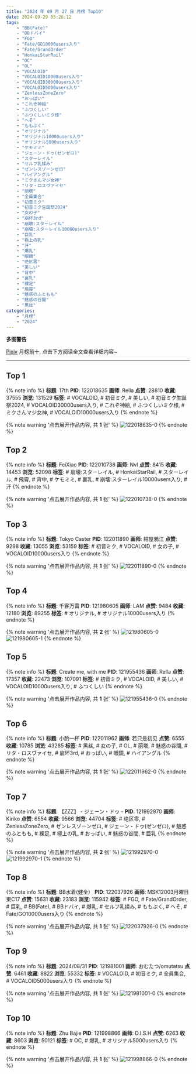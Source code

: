 ```yaml
---
title: "2024 年 09 月 27 日 月榜 Top10"
date: 2024-09-29 05:26:12
tags:
    - "BB(Fate)"
    - "BBドバイ"
    - "FGO"
    - "Fate/GO10000users入り"
    - "Fate/GrandOrder"
    - "HonkaiStarRail"
    - "OC"
    - "OL"
    - "VOCALOID"
    - "VOCALOID10000users入り"
    - "VOCALOID30000users入り"
    - "VOCALOID5000users入り"
    - "ZenlessZoneZero"
    - "おっぱい"
    - "これぞ神絵"
    - "ふつくしい"
    - "ふつくしいミク様"
    - "へそ"
    - "ももぷく"
    - "オリジナル"
    - "オリジナル10000users入り"
    - "オリジナル5000users入り"
    - "ケモミミ"
    - "ジェーン・ドゥ(ゼンゼロ)"
    - "スターレイル"
    - "セルフ乳揉み"
    - "ゼンレスゾーンゼロ"
    - "ハイアングル"
    - "ミクさんマジ女神"
    - "リタ・ロスヴァイセ"
    - "丽塔"
    - "全員集合"
    - "初音ミク"
    - "初音ミク生誕祭2024"
    - "女の子"
    - "崩坏3rd"
    - "崩壊:スターレイル"
    - "崩壊:スターレイル10000users入り"
    - "巨乳"
    - "極上の乳"
    - "汗"
    - "爆乳"
    - "眼鏡"
    - "绝区零"
    - "美しい"
    - "背中"
    - "裏乳"
    - "裸足"
    - "飛霄"
    - "魅惑のふともも"
    - "魅惑の谷間"
    - "黑丝"
categories:
    - "月榜"
    - "2024"
---
```


<i class="fa fa-triangle-exclamation"></i>**多图警告**<i class="fa fa-triangle-exclamation"></i>

[Pixiv](https://www.pixiv.net/) 月榜前十, 点击下方阅读全文查看详细内容~

<!-- more -->

---

## Top 1

{% note info %}
**标题**: 17th
**PID**: 122018635 **画师**: Rella
**点赞**: 28810 **收藏**: 37555 **浏览**: 131529
**标签**: # VOCALOID, # 初音ミク, # 美しい, # 初音ミク生誕祭2024, # VOCALOID30000users入り, # これぞ神絵, # ふつくしいミク様, # ミクさんマジ女神, # VOCALOID10000users入り
{% endnote %}

{% note warning '点击展开作品内容, 共 **1** 张' %}
![122018635-0](https://i.pixiv.re/img-original/img/2024/09/01/00/01/15/122018635_p0.png)
{% endnote %}

## Top 2

{% note info %}
**标题**: FeiXiao
**PID**: 122010738 **画师**: Nvl
**点赞**: 8415 **收藏**: 14453 **浏览**: 52098
**标签**: # 崩壊:スターレイル, # HonkaiStarRail, # スターレイル, # 飛霄, # 背中, # ケモミミ, # 裏乳, # 崩壊:スターレイル10000users入り, # 汗
{% endnote %}

{% note warning '点击展开作品内容, 共 **1** 张' %}
![122010738-0](https://i.pixiv.re/img-original/img/2024/08/31/21/05/40/122010738_p0.png)
{% endnote %}

## Top 3

{% note info %}
**标题**: Tokyo Caster
**PID**: 122011890 **画师**: 紺屋鴉江
**点赞**: 9298 **收藏**: 13055 **浏览**: 53159
**标签**: # 初音ミク, # VOCALOID, # 女の子, # VOCALOID10000users入り
{% endnote %}

{% note warning '点击展开作品内容, 共 **1** 张' %}
![122011890-0](https://i.pixiv.re/img-original/img/2024/08/31/21/31/53/122011890_p0.jpg)
{% endnote %}

## Top 4

{% note info %}
**标题**: 千客万雷
**PID**: 121980605 **画师**: LAM
**点赞**: 9484 **收藏**: 12180 **浏览**: 89255
**标签**: # オリジナル, # オリジナル10000users入り
{% endnote %}

{% note warning '点击展开作品内容, 共 **2** 张' %}
![121980605-0](https://i.pixiv.re/img-original/img/2024/08/31/00/02/27/121980605_p0.jpg)
![121980605-1](https://i.pixiv.re/img-original/img/2024/08/31/00/02/27/121980605_p1.jpg)
{% endnote %}

## Top 5

{% note info %}
**标题**: Create me, with me
**PID**: 121955436 **画师**: Rella
**点赞**: 17357 **收藏**: 22473 **浏览**: 107091
**标签**: # 初音ミク, # VOCALOID, # 美しい, # VOCALOID10000users入り, # ふつくしい
{% endnote %}

{% note warning '点击展开作品内容, 共 **1** 张' %}
![121955436-0](https://i.pixiv.re/img-original/img/2024/08/30/03/32/20/121955436_p0.png)
{% endnote %}

## Top 6

{% note info %}
**标题**: 小酌一杯
**PID**: 122011962 **画师**: 若只是初见
**点赞**: 6555 **收藏**: 10785 **浏览**: 43285
**标签**: # 黑丝, # 女の子, # OL, # 丽塔, # 魅惑の谷間, # リタ・ロスヴァイセ, # 崩坏3rd, # おっぱい, # 眼鏡, # ハイアングル
{% endnote %}

{% note warning '点击展开作品内容, 共 **1** 张' %}
![122011962-0](https://i.pixiv.re/img-original/img/2024/08/31/21/33/05/122011962_p0.jpg)
{% endnote %}

## Top 7

{% note info %}
**标题**: 【ZZZ】 - ジェーン・ドゥ -
**PID**: 121992970 **画师**: Kiriko
**点赞**: 6554 **收藏**: 9566 **浏览**: 44704
**标签**: # 绝区零, # ZenlessZoneZero, # ゼンレスゾーンゼロ, # ジェーン・ドゥ(ゼンゼロ), # 魅惑のふともも, # 裸足, # 極上の乳, # おっぱい, # 魅惑の谷間, # 巨乳
{% endnote %}

{% note warning '点击展开作品内容, 共 **2** 张' %}
![121992970-0](https://i.pixiv.re/img-original/img/2024/08/31/10/49/05/121992970_p0.png)
![121992970-1](https://i.pixiv.re/img-original/img/2024/08/31/10/49/05/121992970_p1.png)
{% endnote %}

## Top 8

{% note info %}
**标题**: BB水着(健全）
**PID**: 122037926 **画师**: MSK12003月曜日東C17
**点赞**: 15631 **收藏**: 23183 **浏览**: 115942
**标签**: # FGO, # Fate/GrandOrder, # 巨乳, # BB(Fate), # BBドバイ, # 爆乳, # セルフ乳揉み, # ももぷく, # へそ, # Fate/GO10000users入り
{% endnote %}

{% note warning '点击展开作品内容, 共 **1** 张' %}
![122037926-0](https://i.pixiv.re/img-original/img/2024/09/01/15/01/24/122037926_p0.jpg)
{% endnote %}

## Top 9

{% note info %}
**标题**: 2024/08/31
**PID**: 121981001 **画师**: おむたつ/omutatsu
**点赞**: 6461 **收藏**: 8822 **浏览**: 55332
**标签**: # VOCALOID, # 初音ミク, # 全員集合, # VOCALOID5000users入り
{% endnote %}

{% note warning '点击展开作品内容, 共 **1** 张' %}
![121981001-0](https://i.pixiv.re/img-original/img/2024/08/31/00/06/44/121981001_p0.jpg)
{% endnote %}

## Top 10

{% note info %}
**标题**: Zhu Bajie
**PID**: 121998866 **画师**: D.I.S.H
**点赞**: 6263 **收藏**: 8603 **浏览**: 50121
**标签**: # OC, # 爆乳, # オリジナル5000users入り
{% endnote %}

{% note warning '点击展开作品内容, 共 **1** 张' %}
![121998866-0](https://i.pixiv.re/img-original/img/2024/08/31/14/55/29/121998866_p0.jpg)
{% endnote %}
